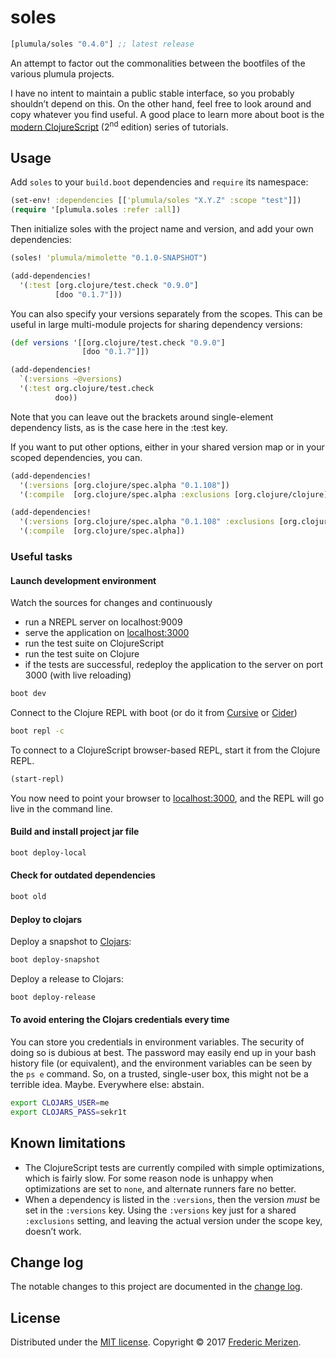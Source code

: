 # soles

[](dependency)
```clojure
[plumula/soles "0.4.0"] ;; latest release
```
[](/dependency)

An attempt to factor out the commonalities between the bootfiles of the various
plumula projects.

I have no intent to maintain a public stable interface, so you probably
shouldn’t depend on this. On the other hand, feel free to look around and copy
whatever you find useful. A good place to learn more about boot is the
[modern ClojureScript](https://github.com/magomimmo/modern-cljs) (2<sup>nd</sup>
edition) series of tutorials.


## Usage

Add `soles` to your `build.boot` dependencies and `require` its namespace:

```clj
(set-env! :dependencies [['plumula/soles "X.Y.Z" :scope "test"]])
(require '[plumula.soles :refer :all])
```

Then initialize soles with the project name and version, and add your own
dependencies:

```clj
(soles! 'plumula/mimolette "0.1.0-SNAPSHOT")

(add-dependencies!
  '(:test [org.clojure/test.check "0.9.0"]
          [doo "0.1.7"]))
```

You can also specify your versions separately from the scopes. This can be
useful in large multi-module projects for sharing dependency versions:
```clj
(def versions '[[org.clojure/test.check "0.9.0"]
                [doo "0.1.7"]])

(add-dependencies!
  `(:versions ~@versions)
  '(:test org.clojure/test.check
          doo))
```

Note that you can leave out the brackets around single-element dependency lists,
 as is the case here in the :test key.

If you want to put other options, either in your shared version map or in your
scoped dependencies, you can.

```clj
(add-dependencies!
  '(:versions [org.clojure/spec.alpha "0.1.108"])
  '(:compile  [org.clojure/spec.alpha :exclusions [org.clojure/clojure]])
```

```clj
(add-dependencies!
  '(:versions [org.clojure/spec.alpha "0.1.108" :exclusions [org.clojure/clojure]])
  '(:compile  [org.clojure/spec.alpha])
```


### Useful tasks

#### Launch development environment
Watch the sources for changes and continuously
- run a NREPL server on localhost:9009
- serve the application on [localhost:3000](http://localhost:3000)
- run the test suite on ClojureScript
- run the test suite on Clojure
- if the tests are successful, redeploy the application to the server on port
  3000 (with live reloading)

```bash
boot dev
```

Connect to the Clojure REPL with boot (or do it from
[Cursive](https://cursive-ide.com/userguide/repl.html#remote-repls) or
[Cider](https://github.com/boot-clj/boot/wiki/Cider-REPL))
```bash
boot repl -c
```

To connect to a ClojureScript browser-based REPL, start it from the Clojure REPL.
```clj
(start-repl)
```
You now need to point your browser to [localhost:3000](http://localhost:3000),
and the REPL will go live in the command line.


#### Build and install project jar file
```bash
boot deploy-local
```


#### Check for outdated dependencies
```bash
boot old
```


#### Deploy to clojars

Deploy a snapshot to [Clojars](https://clojars.org/):
```bash
boot deploy-snapshot
```

Deploy a release to Clojars:
```bash
boot deploy-release
```


#### To avoid entering the Clojars credentials every time

You can store you credentials in environment variables. 
The security of doing so is dubious at best.
The password may easily end up in your bash history file (or equivalent), and
the environment variables can be seen by the `ps e` command.
So, on a trusted, single-user box, this might not be a terrible idea. Maybe.
Everywhere else: abstain.

```bash
export CLOJARS_USER=me
export CLOJARS_PASS=sekr1t
```


## Known limitations

- The ClojureScript tests are currently compiled with simple optimizations,
  which is fairly slow. For some reason node is unhappy when optimizations are
  set to `none`, and alternate runners fare no better.
- When a dependency is listed in the `:versions`, then the version _must_ be set
  in the `:versions` key. Using the `:versions` key just for a shared
  `:exclusions` setting, and leaving the actual version under the scope key,
  doesn’t work.


## Change log

The notable changes to this project are documented in the [change log](CHANGELOG.md).


## License

Distributed under the [MIT license](LICENSE.txt).
Copyright &copy; 2017 [Frederic Merizen](https://www.linkedin.com/in/fredericmerizen/).
